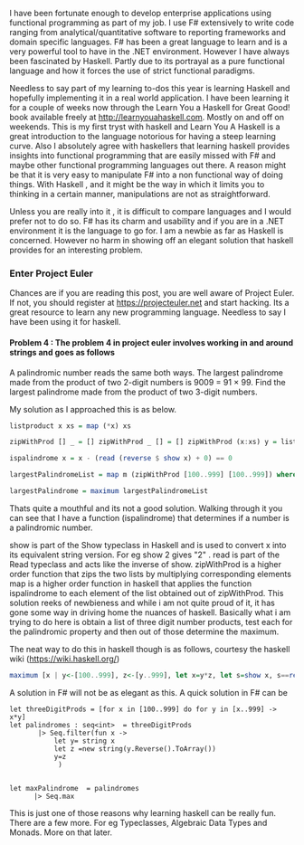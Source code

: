 I have been fortunate enough to develop enterprise applications using functional programming as part of my job. I use F# extensively to write code ranging from analytical/quantitative software to reporting frameworks and domain specific languages. F# has been a great language to learn and is a very powerful tool to have in the .NET environment. However I have always been fascinated by Haskell. Partly due to its portrayal as a pure functional language and how it forces the use of strict functional paradigms.

Needless to say part of my learning to-dos this year is learning Haskell and hopefully implementing it in a real world application. I have been learning it for a couple of weeks now through the Learn You a Haskell for Great Good! book available freely at http://learnyouahaskell.com. Mostly on and off on weekends. This is my first tryst with haskell and Learn You A Haskell is a great introduction to the language notorious for having a steep learning curve. Also I absolutely agree with haskellers that learning haskell provides insights into functional programming that are easily missed with F# and maybe other functional programming languages out there. A reason might be that it is very easy to manipulate F# into a non functional way of doing things. With Haskell , and it might be the way in which it limits you to thinking in a certain manner, manipulations are not as straightforward.

Unless you are really into it , it is difficult to compare languages and I would prefer not to do so. F# has its charm and usability and if you are in a .NET environment it is the language to go for. I am a newbie as far as Haskell is concerned. However no harm in showing off an elegant solution that haskell provides for an interesting problem.

### Enter Project Euler

Chances are if you are reading this post, you are well aware of Project Euler. If not, you should register at https://projecteuler.net and start hacking. Its a great resource to learn any new programming language. Needless to say I have been using it for haskell.

#### Problem 4 : The problem 4 in project euler involves working in and around strings and goes as follows

A palindromic number reads the same both ways. The largest palindrome made from the product of two 2-digit numbers is 9009 = 91 × 99. Find the largest palindrome made from the product of two 3-digit numbers.

My solution as I approached this is as below.


``` haskell
listproduct x xs = map (*x) xs

zipWithProd [] _ = [] zipWithProd _ [] = [] zipWithProd (x:xs) y = listproduct x y : zipWithProd xs y

ispalindrome x = x - (read (reverse $ show x) + 0) == 0

largestPalindromeList = map m (zipWithProd [100..999] [100..999]) where m y = filter ispalindrome y

largestPalindrome = maximum largestPalindromeList 
```


Thats quite a mouthful and its not a good solution. Walking through it you can see that I have a function (ispalindrome) that determines if a number is a palindromic number.

show is part of the Show typeclass in Haskell and is used to convert x into its equivalent string version. For eg show 2  gives "2" . 
read is part of the Read typeclass and acts like the inverse of show. 
zipWithProd is a higher order function that zips the two lists by multiplying corresponding elements
map is a higher order function in haskell that applies the function ispalindrome to each element of the list obtained out of zipWithProd.
This solution reeks of newbieness and while i am not quite proud of it, it has gone some way in driving home the nuances of haskell. Basically what i am trying to do here is obtain a list of three digit number products, test each for the palindromic property and then out of those determine the maximum. 

The neat way to do this in haskell though is as follows, courtesy the haskell wiki (https://wiki.haskell.org/)


``` haskell
maximum [x | y<-[100..999], z<-[y..999], let x=y*z, let s=show x, s==reverse s]
```



A solution in F# will not be as elegant as this. A quick solution in F# can be


``` f#
let threeDigitProds = [for x in [100..999] do for y in [x..999] -> x*y]
let palindromes : seq<int>  = threeDigitProds
       |> Seq.filter(fun x -> 
           let y= string x
           let z =new string(y.Reverse().ToArray())
           y=z                 
            )
            

let maxPalindrome  = palindromes      
      |> Seq.max
```


This is just one of those reasons why learning haskell can be really fun. There are a few more. For eg Typeclasses, Algebraic Data Types and Monads. More on that later.